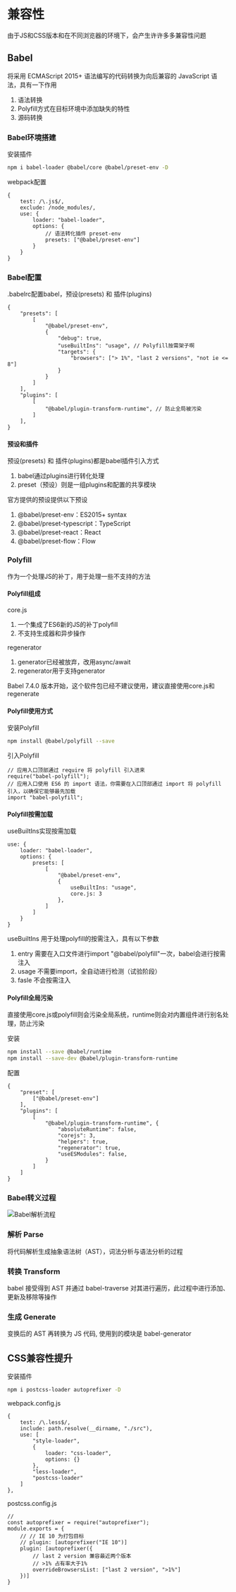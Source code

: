 # 兼容性

由于JS和CSS版本和在不同浏览器的环境下，会产生许许多多兼容性问题

## Babel

将采用 ECMAScript 2015+ 语法编写的代码转换为向后兼容的 JavaScript 语法，具有一下作用
1. 语法转换
2. Polyfill方式在目标环境中添加缺失的特性
3. 源码转换

### Babel环境搭建

安装插件

```BASH
npm i babel-loader @babel/core @babel/preset-env -D
```

webpack配置

```JS
{
    test: /\.js$/,
    exclude: /node_modules/,
    use: {
        loader: "babel-loader",
        options: {
            // 语法转化插件 preset-env
            presets: ["@babel/preset-env"]
        }
    }
}
```

### Babel配置

.babelrc配置babel，预设(presets) 和 插件(plugins)

```JS
{
    "presets": [
        [
            "@babel/preset-env",
            {
                "debug": true,
                "useBuiltIns": "usage", // Polyfill按需架子啊
                "targets": {
                    "browsers": ["> 1%", "last 2 versions", "not ie <= 8"]
                }
            }
        ]
    ],
    "plugins": [
        [
            "@babel/plugin-transform-runtime", // 防止全局被污染
        ]
    ],
}
```

#### 预设和插件

预设(presets) 和 插件(plugins)都是babel插件引入方式

1. babel通过plugins进行转化处理
2. preset（预设）则是一组plugins和配置的共享模块

官方提供的预设提供以下预设

1. @babel/preset-env：ES2015+ syntax
2. @babel/preset-typescript：TypeScript
3. @babel/preset-react：React
4. @babel/preset-flow：Flow

### Polyfill

作为一个处理JS的补丁，用于处理一些不支持的方法

#### Polyfill组成

core.js
1. 一个集成了ES6新的JS的补丁polyfill
2. 不支持生成器和异步操作

regenerator
1. generator已经被放弃，改用async/await
2. regenerator用于支持generator

Babel 7.4.0 版本开始，这个软件包已经不建议使用，建议直接使用core.js和regenerate

#### Polyfill使用方式

安装Polyfill

```BASH
npm install @babel/polyfill --save
```

引入Polyfill

```JS
// 应用入口顶部通过 require 将 polyfill 引入进来
require("babel-polyfill");
// 应用入口使用 ES6 的 import 语法，你需要在入口顶部通过 import 将 polyfill 引入，以确保它能够最先加载
import "babel-polyfill";
```

#### Polyfill按需加载

useBuiltIns实现按需加载

```JS
use: {
    loader: "babel-loader",
    options: {
        presets: [
            [
                "@babel/preset-env",
                {
                    useBuiltIns: "usage",
                    core.js: 3
                },
            ]
        ]
    }
}
```

useBuiltIns 用于处理polyfill的按需注入，具有以下参数
1. entry 需要在入口文件进行import "@babel/polyfill"一次，babel会进行按需注入
2. usage 不需要import，全自动进行检测（试验阶段）
3. fasle 不会按需注入

#### Polyfill全局污染

直接使用core.js或polyfill则会污染全局系统，runtime则会对内置组件进行别名处理，防止污染

安装

```BASH
npm install --save @babel/runtime
npm install --save-dev @babel/plugin-transform-runtime
```

配置

```JS
{
    "preset": [
        ["@babel/preset-env"]
    ],
    "plugins": [
        [
            "@babel/plugin-transform-runtime", {
                "absoluteRuntime": false,
                "corejs": 3,
                "helpers": true,
                "regenerator": true,
                "useESModules": false,
            }
        ]
    ]
}
```

### Babel转义过程

![Babel解析流程](assets/05-Babel解析流程.png)

### 解析 Parse

将代码解析⽣成抽象语法树（AST），词法分析与语法分析的过程

### 转换 Transform

babel 接受得到 AST 并通过 babel-traverse 对其进⾏遍历，此过程中进⾏添加、更新及移除等操作

### ⽣成 Generate

变换后的 AST 再转换为 JS 代码, 使⽤到的模块是 babel-generator

## CSS兼容性提升

安装插件

```BASH
npm i postcss-loader autoprefixer -D
```

webpack.config.js

```JS
{
    test: /\.less$/,
    include: path.resolve(__dirname, "./src"),
    use: [
        "style-loader",
        {
            loader: "css-loader",
            options: {}
        },
        "less-loader",
        "postcss-loader"
    ]
},
```

postcss.config.js

```JS
// 
const autoprefixer = require("autoprefixer");
module.exports = {
    // // IE 10 为打包目标
    // plugin: [autoprefixer("IE 10")]
    plugin: [autoprefixer({
        // last 2 version 兼容最近两个版本
        // >1% 占有率大于1%
        overrideBrowsersList: ["last 2 version", ">1%"]
    })]
}
```
